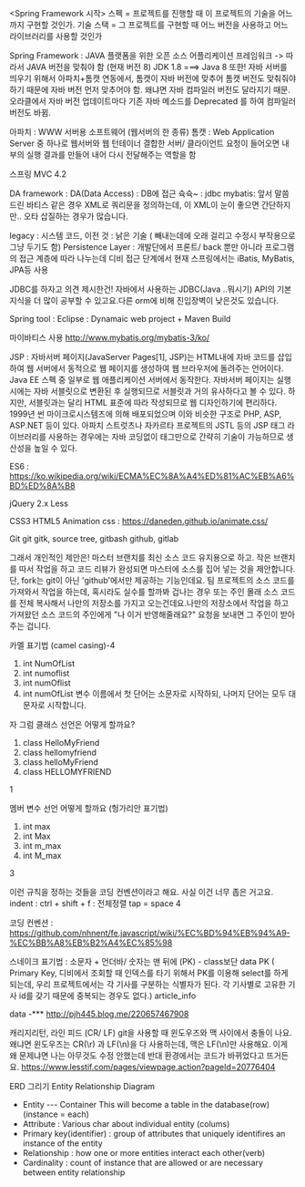<Spring Framework 시작>
스펙 = 프로젝트를 진행할 때 이 프로젝트의 기술을 어느까지 구현할 것인가.
기술 스택 = 그 프로젝트를 구현할 때 어느 버전을 사용하고 어느 라이브러리를 사용할 것인가


Spring Framework : JAVA 플랫폼을 위한 오픈 소스 어플리케이션 프레임워크 
-> 따라서 JAVA 버전을 맞춰야 함 (현재 버전 8) 
   JDK 1.8 ===> Java 8
또한! 자바 서버를 띄우기 위해서 아파치+톰캣 연동에서, 톰캣이 자바 버전에 맞추어 톰캣 버전도 맞춰줘야하기 때문에 자바 버전 먼저 맞추어야 함. 왜냐면 자바 컴파일러 버전도 달라지기 때문. 오라클에서 자바 버전 업데이트마다 기존 자바 메소드를 Deprecated 를 하여 컴파일러 버전도 바뀜.

아파치 : WWW 서버용 소프트웨어 (웹서버의 한 종류)
톰캣 : Web Application Server 중 하나로 웹서버와 웹 턴테이너 결합한 서버/ 클라이언트 요청이 들어오면 내부의 실행 결과를 만들어 내어 다시 전달해주는 역할을 함 

스프링 MVC 4.2 

DA framework : DA(Data Access) : DB에 접근 슉슉~ : jdbc
mybatis: 앞서 말씀드린 바티스 같은 경우 XML로 쿼리문을 정의하는데, 이 XML이 눈이 좋으면 간단하지만.. 오타 삽질하는 경우가 많습니다. 

legacy : 시스템 코드, 이전 것 : 낡은 기술 ( 빼내는데에 오래 걸리고 수정시 부작용으로 그냥 두기도 함) 
Persistence Layer : 개발단에서 프론트/ back 뿐만 아니라 프로그램의 접근 계층에 따라 나누는데
디비 접근 단계에서 현재 스프링에서는 iBatis, MyBatis, JPA등 사용  

JDBC를 하자고 의견 제시한건!
자바에서 사용하는 JDBC(Java ..뭐시기) API의 기본 지식을 더 많이 공부할 수 있고요.다른 orm에 비해 진입장벽이 낮은것도 있습니다.

Spring tool : Eclipse : Dynamaic web project + Maven Build


마이바티스 사용
http://www.mybatis.org/mybatis-3/ko/

JSP : 자바서버 페이지(JavaServer Pages[1], JSP)는 HTML내에 자바 코드를 삽입하여 웹 서버에서 동적으로 웹 페이지를 생성하여 웹 브라우저에 돌려주는 언어이다. Java EE 스펙 중 일부로 웹 애플리케이션 서버에서 동작한다.
자바서버 페이지는 실행시에는 자바 서블릿으로 변환된 후 실행되므로 서블릿과 거의 유사하다고 볼 수 있다. 하지만, 서블릿과는 달리 HTML 표준에 따라 작성되므로 웹 디자인하기에 편리하다. 1999년 썬 마이크로시스템즈에 의해 배포되었으며 이와 비슷한 구조로 PHP, ASP, ASP.NET 등이 있다.
아파치 스트럿츠나 자카르타 프로젝트의 JSTL 등의 JSP 태그 라이브러리를 사용하는 경우에는 자바 코딩없이 태그만으로 간략히 기술이 가능하므로 생산성을 높일 수 있다.

ES6 : https://ko.wikipedia.org/wiki/ECMA%EC%8A%A4%ED%81%AC%EB%A6%BD%ED%8A%B8

jQuery 2.x 
Less 

CSS3
HTML5
Animation css : https://daneden.github.io/animate.css/

Git
git
gitk, source tree, gitbash
github, gitlab

그래서 개인적인 제안은!
마스터 브랜치를 최신 소스 코드 유지용으로 하고. 작은 브랜치를 따서 작업을 하고 코드 리뷰가 완성되면 마스터에 소스를 집어 넣는 것을 제안합니다.
단, fork는 git이 아닌 'github'에서만 제공하는 기능인데요.
팀 프로젝트의 소스 코드를 가져와서 작업을 하는데, 혹시라도 실수를 할까봐 겁나는 경우 또는 주인 몰래 소스 코드를 전체 복사해서 나만의 저장소를 가지고 오는건데요.나만의 저장소에서 작업을 하고
가져왔던 소스 코드의 주인에게 "나 이거 반영해줄래요?" 요청을 보내면 그 주인이 받아주는 겁니다.


카멜 표기법 (camel casing)-4
1) int NumOfList
2) int numoflist
3) int numOflist
4) int numOfList
변수 이름에서 첫 단어는 소문자로 시작하되, 나머지 단어는 모두 대문자로 시작합니다.

자 그럼 클래스 선언은 어떻게 할까요?

1) class HelloMyFriend
2) class hellomyfriend
3) class helloMyFriend
4) class HELLOMYFRIEND

1

멤버 변수 선언 어떻게 할까요 (헝가리안 표기법)

1) int max
2) int Max
3) int m_max
4) int M_max

3

이런 규칙을 정하는 것들을 코딩 컨벤션이라고 해요. 사실 이건 너무 좁은 거고요.
indent : ctrl + shift + f : 전체정렬
tap = space 4 

코딩 컨벤션 : https://github.com/nhnent/fe.javascript/wiki/%EC%BD%94%EB%94%A9-%EC%BB%A8%EB%B2%A4%EC%85%98

스네이크 표기법 : 소문자 + 언더바/ 숫자는 맨 뒤에 (PK) - class보단 data 
PK ( Primary Key, 디비에서 조회할 때 인덱스를 타기 위해서 PK를 이용해 select를 하게 되는데, 우리 프로젝트에서는 각 기사를 구분하는 식별자가 된다. 각 기사별로 고유한 기사 id를 갖기 때문에 중복되는 경우도 없다.)
article_info 

data -*** 
http://pjh445.blog.me/220657467908

캐리지리턴, 라인 피드 (CR/ LF)
git을 사용할 때 윈도우즈와 맥 사이에서 충돌이 나요.
왜냐면 윈도우즈는 CR(\r) 과 LF(\n)을 다 사용하는데, 맥은 LF(\n)만 사용해요.
이게 왜 문제냐면 나는 아무것도 수정 안했는데 반대 환경에서는 코드가 바뀌었다고 뜨거든요.
https://www.lesstif.com/pages/viewpage.action?pageId=20776404

 
ERD 그리기
Entity Relationship Diagram
- Entity --- Container This will become a table in the database(row) (instance = each)
- Attribute : Various char about individual entity (colums)
- Primary key(identifier) : group of attributes that uniquely identifires an instance of the entity 
- Relationship : how one or more entities interact each other(verb)  
- Cardinality : count of instance that are allowed or are necessary between entity relationship 

 
